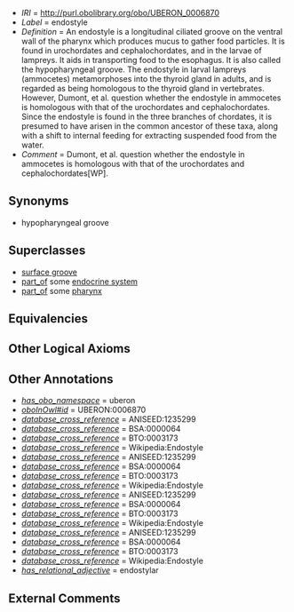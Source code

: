  * *IRI* = http://purl.obolibrary.org/obo/UBERON_0006870
 * *Label* = endostyle
 * *Definition* = An endostyle is a longitudinal ciliated groove on the ventral wall of the pharynx which produces mucus to gather food particles. It is found in urochordates and cephalochordates, and in the larvae of lampreys. It aids in transporting food to the esophagus. It is also called the hypopharyngeal groove. The endostyle in larval lampreys (ammocetes) metamorphoses into the thyroid gland in adults, and is regarded as being homologous to the thyroid gland in vertebrates. However, Dumont, et al. question whether the endostyle in ammocetes is homologous with that of the urochordates and cephalochordates. Since the endostyle is found in the three branches of chordates, it is presumed to have arisen in the common ancestor of these taxa, along with a shift to internal feeding for extracting suspended food from the water.
 * *Comment* = Dumont, et al. question whether the endostyle in ammocetes is homologous with that of the urochordates and cephalochordates[WP].

## Synonyms

 * hypopharyngeal groove

## Superclasses

 * [surface groove](../../UBERON/46/UBERON_0006846.md)
 * [part_of](../../BFO/50/BFO_0000050.md) some [endocrine system](../../UBERON/49/UBERON_0000949.md)
 * [part_of](../../BFO/50/BFO_0000050.md) some [pharynx](../../UBERON/62/UBERON_0006562.md)

## Equivalencies


## Other Logical Axioms


## Other Annotations

 * *[has_obo_namespace](../../ce/oboInOwl#hasOBONamespace.md)* = uberon
 * *[oboInOwl#id](../../id/oboInOwl#id.md)* = UBERON:0006870
 * *[database_cross_reference](../../ef/oboInOwl#hasDbXref.md)* = ANISEED:1235299
 * *[database_cross_reference](../../ef/oboInOwl#hasDbXref.md)* = BSA:0000064
 * *[database_cross_reference](../../ef/oboInOwl#hasDbXref.md)* = BTO:0003173
 * *[database_cross_reference](../../ef/oboInOwl#hasDbXref.md)* = Wikipedia:Endostyle
 * *[database_cross_reference](../../ef/oboInOwl#hasDbXref.md)* = ANISEED:1235299
 * *[database_cross_reference](../../ef/oboInOwl#hasDbXref.md)* = BSA:0000064
 * *[database_cross_reference](../../ef/oboInOwl#hasDbXref.md)* = BTO:0003173
 * *[database_cross_reference](../../ef/oboInOwl#hasDbXref.md)* = Wikipedia:Endostyle
 * *[database_cross_reference](../../ef/oboInOwl#hasDbXref.md)* = ANISEED:1235299
 * *[database_cross_reference](../../ef/oboInOwl#hasDbXref.md)* = BSA:0000064
 * *[database_cross_reference](../../ef/oboInOwl#hasDbXref.md)* = BTO:0003173
 * *[database_cross_reference](../../ef/oboInOwl#hasDbXref.md)* = Wikipedia:Endostyle
 * *[database_cross_reference](../../ef/oboInOwl#hasDbXref.md)* = ANISEED:1235299
 * *[database_cross_reference](../../ef/oboInOwl#hasDbXref.md)* = BSA:0000064
 * *[database_cross_reference](../../ef/oboInOwl#hasDbXref.md)* = BTO:0003173
 * *[database_cross_reference](../../ef/oboInOwl#hasDbXref.md)* = Wikipedia:Endostyle
 * *[has_relational_adjective](../../UBPROP/07/UBPROP_0000007.md)* = endostylar

## External Comments

